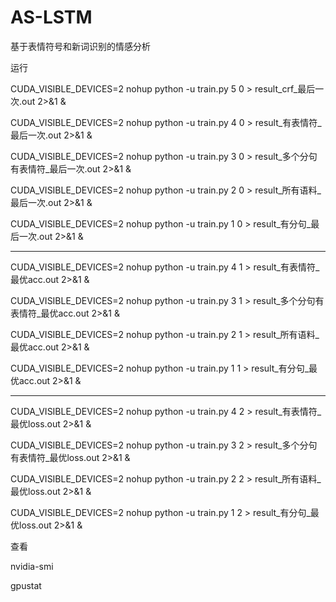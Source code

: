 # AS-LSTM
基于表情符号和新词识别的情感分析

运行

CUDA_VISIBLE_DEVICES=2 nohup python -u train.py 5 0 > result_crf_最后一次.out 2>&1 &

CUDA_VISIBLE_DEVICES=2 nohup python -u train.py 4 0 > result_有表情符_最后一次.out 2>&1 &

CUDA_VISIBLE_DEVICES=2 nohup python -u train.py 3 0 > result_多个分句有表情符_最后一次.out 2>&1 &

CUDA_VISIBLE_DEVICES=2 nohup python -u train.py 2 0 > result_所有语料_最后一次.out 2>&1 &

CUDA_VISIBLE_DEVICES=2 nohup python -u train.py 1 0 > result_有分句_最后一次.out 2>&1 &

---------------------------

CUDA_VISIBLE_DEVICES=2 nohup python -u train.py 4 1 > result_有表情符_最优acc.out 2>&1 &

CUDA_VISIBLE_DEVICES=2 nohup python -u train.py 3 1 > result_多个分句有表情符_最优acc.out 2>&1 &

CUDA_VISIBLE_DEVICES=2 nohup python -u train.py 2 1 > result_所有语料_最优acc.out 2>&1 &

CUDA_VISIBLE_DEVICES=2 nohup python -u train.py 1 1 > result_有分句_最优acc.out 2>&1 &

---------------------------

CUDA_VISIBLE_DEVICES=2 nohup python -u train.py 4 2 > result_有表情符_最优loss.out 2>&1 &

CUDA_VISIBLE_DEVICES=2 nohup python -u train.py 3 2 > result_多个分句有表情符_最优loss.out 2>&1 &

CUDA_VISIBLE_DEVICES=2 nohup python -u train.py 2 2 > result_所有语料_最优loss.out 2>&1 &

CUDA_VISIBLE_DEVICES=2 nohup python -u train.py 1 2 > result_有分句_最优loss.out 2>&1 &

查看

nvidia-smi

gpustat